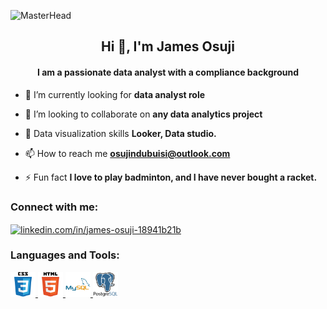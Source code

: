 
![MasterHead](https://cdni.iconscout.com/illustration/premium/thumb/data-science-and-data-analytics-comparison-8114369-6526219.png)
<h2 align="center">Hi 👋, I'm James Osuji</h2>
<h4 align="center">I am a passionate data analyst with a compliance background</h4>

- 🔭 I’m currently looking for **data analyst role**

- 👯 I’m looking to collaborate on **any data analytics project**

- 📝 Data visualization skills  **Looker, Data studio.**

- 📫 How to reach me **osujindubuisi@outlook.com**

- ⚡ Fun fact **I love to play badminton, and I have never bought a racket.**

<h3 align="left">Connect with me:</h3>
<p align="left">
<a href="https://www.linkedin.com/in/james-osuji-18941b21b/" target="blank"><img align="center" src="https://raw.githubusercontent.com/rahuldkjain/github-profile-readme-generator/master/src/images/icons/Social/linked-in-alt.svg" alt="linkedin.com/in/james-osuji-18941b21b" height="30" width="40" /></a>
</p>

<h3 align="left">Languages and Tools:</h3>
<p align="left"> <a href="https://www.w3schools.com/css/" target="_blank" rel="noreferrer"> <img src="https://raw.githubusercontent.com/devicons/devicon/master/icons/css3/css3-original-wordmark.svg" alt="css3" width="40" height="40"/> </a> <a href="https://www.w3.org/html/" target="_blank" rel="noreferrer"> <img src="https://raw.githubusercontent.com/devicons/devicon/master/icons/html5/html5-original-wordmark.svg" alt="html5" width="40" height="40"/> </a> <a href="https://www.mysql.com/" target="_blank" rel="noreferrer"> <img src="https://raw.githubusercontent.com/devicons/devicon/master/icons/mysql/mysql-original-wordmark.svg" alt="mysql" width="40" height="40"/> </a> <a href="https://www.postgresql.org" target="_blank" rel="noreferrer"> <img src="https://raw.githubusercontent.com/devicons/devicon/master/icons/postgresql/postgresql-original-wordmark.svg" alt="postgresql" width="40" height="40"/> </a> </p>
